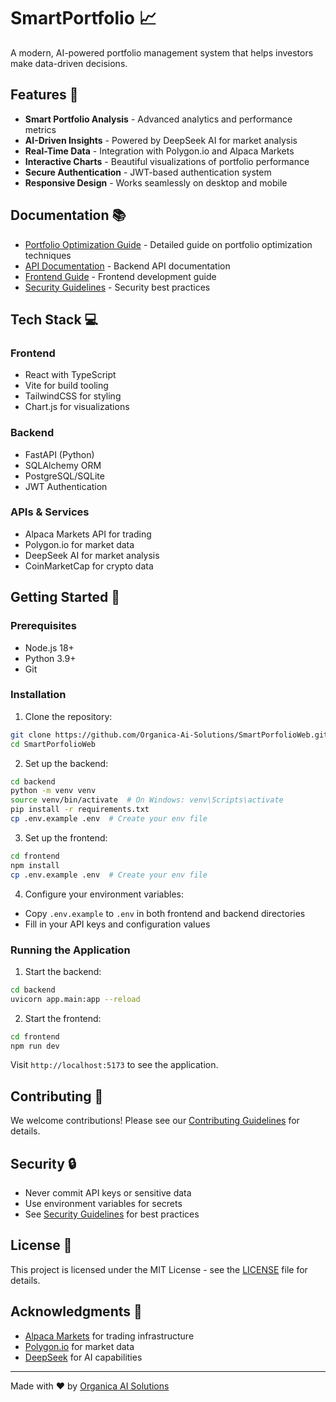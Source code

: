 # SmartPortfolio 📈

A modern, AI-powered portfolio management system that helps investors make data-driven decisions.

## Features 🚀

- **Smart Portfolio Analysis** - Advanced analytics and performance metrics
- **AI-Driven Insights** - Powered by DeepSeek AI for market analysis
- **Real-Time Data** - Integration with Polygon.io and Alpaca Markets
- **Interactive Charts** - Beautiful visualizations of portfolio performance
- **Secure Authentication** - JWT-based authentication system
- **Responsive Design** - Works seamlessly on desktop and mobile

## Documentation 📚

- [Portfolio Optimization Guide](docs/portfolio_optimization.md) - Detailed guide on portfolio optimization techniques
- [API Documentation](backend/README.md) - Backend API documentation
- [Frontend Guide](frontend/README.md) - Frontend development guide
- [Security Guidelines](SECURITY.md) - Security best practices

## Tech Stack 💻

### Frontend
- React with TypeScript
- Vite for build tooling
- TailwindCSS for styling
- Chart.js for visualizations

### Backend
- FastAPI (Python)
- SQLAlchemy ORM
- PostgreSQL/SQLite
- JWT Authentication

### APIs & Services
- Alpaca Markets API for trading
- Polygon.io for market data
- DeepSeek AI for market analysis
- CoinMarketCap for crypto data

## Getting Started 🏁

### Prerequisites
- Node.js 18+
- Python 3.9+
- Git

### Installation

1. Clone the repository:
```bash
git clone https://github.com/Organica-Ai-Solutions/SmartPorfolioWeb.git
cd SmartPorfolioWeb
```

2. Set up the backend:
```bash
cd backend
python -m venv venv
source venv/bin/activate  # On Windows: venv\Scripts\activate
pip install -r requirements.txt
cp .env.example .env  # Create your env file
```

3. Set up the frontend:
```bash
cd frontend
npm install
cp .env.example .env  # Create your env file
```

4. Configure your environment variables:
- Copy `.env.example` to `.env` in both frontend and backend directories
- Fill in your API keys and configuration values

### Running the Application

1. Start the backend:
```bash
cd backend
uvicorn app.main:app --reload
```

2. Start the frontend:
```bash
cd frontend
npm run dev
```

Visit `http://localhost:5173` to see the application.

## Contributing 🤝

We welcome contributions! Please see our [Contributing Guidelines](CONTRIBUTING.md) for details.

## Security 🔒

- Never commit API keys or sensitive data
- Use environment variables for secrets
- See [Security Guidelines](SECURITY.md) for best practices

## License 📄

This project is licensed under the MIT License - see the [LICENSE](LICENSE) file for details.

## Acknowledgments 👏

- [Alpaca Markets](https://alpaca.markets/) for trading infrastructure
- [Polygon.io](https://polygon.io/) for market data
- [DeepSeek](https://deepseek.com/) for AI capabilities

---

Made with ❤️ by [Organica AI Solutions](https://github.com/Organica-Ai-Solutions) 